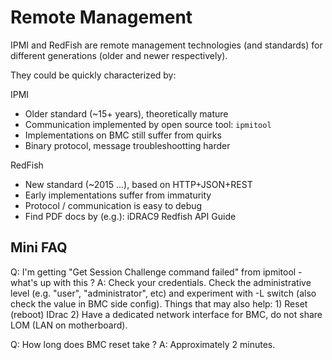 # Remote Management

IPMI and RedFish are remote management technologies (and standards) for
different generations (older and newer respectively).

They could be quickly characterized by:

IPMI
- Older standard (~15+ years), theoretically mature
- Communication implemented by open source tool: `ipmitool`
- Implementations on BMC still suffer from quirks
- Binary protocol, message troubleshootting harder

RedFish
- New standard (~2015 ...), based on HTTP+JSON+REST
- Early implementations suffer from immaturity
- Protocol / communication is easy to debug
- Find PDF docs by (e.g.): iDRAC9 Redfish API Guide

## Mini FAQ

Q: I'm getting "Get Session Challenge command failed" from ipmitool - what's up with this ?
A: Check your credentials. Check the administrative level (e.g. "user", "administrator", etc) and experiment with -L switch (also check the value in BMC side config). Things that may also help: 1) Reset (reboot) IDrac 2) Have a dedicated network interface for BMC, do not share LOM (LAN on motherboard).

Q: How long does BMC reset take ?
A: Approximately 2 minutes.

